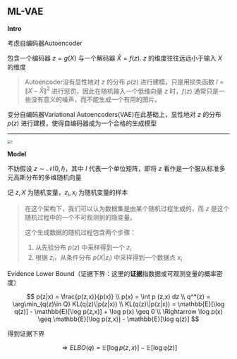## ML-VAE

**Intro**

考虑自编码器Autoencoder

包含一个编码器 $z = g(X)$ 与一个解码器 $\hat{X} = f(z)$. $z$ 的维度往往远远小于输入 $X$ 的维度

> Autoencoder没有显性地对 $z$ 的分布 $p(z)$ 进行建模，只是用损失函数 $l = \|X - \hat{X}\|^2$ 进行惩罚，因此在随机输入一个低维向量 $z$ 时，$f(z)$ 通常只是一些没有意义的噪声，而不能生成一个有用的图片。

变分自编码器Variational Autoencoders(VAE)在此基础上，显性地对 $z$ 的分布 $p(z)$ 进行建模，使得自编码器成为一个合格的生成模型

---

<img src="./VAE_requirement.jpg" alt="1" style="zoom:50%;" />

**Model**

不妨假设 $z\sim \mathcal{N}(0, I)$，其中 $I$ 代表一个单位矩阵，即将 $z$ 看作是一个服从标准多元高斯分布的多维随机向量

记 $z, X$ 为随机变量，$z_i,x_i$ 为随机变量的样本

> 在这个架构下，我们可以认为数据集是由某个随机过程生成的，而 $z$ 是这个随机过程中的一个不可观测到的隐变量。
>
> 这个生成数据的随机过程包含两个步骤：
> 
> 1. 从先验分布 $p(z)$ 中采样得到一个 $z_i$
> 2. 根据 $z_i$，从条件分布 $p(X|z_i)$ 中采样得到一个数据点 $x_i$

Evidence Lower Bound（证据下界：这里的**证据**指数据或可观测变量的概率密度）

$$
p(z|x) = \frac{p(z,x)}{p(x)}
\\
p(x) = \int p (z,x) dz
\\
q^*(z) = \arg\min_{q(z)\in Q} KL(q(z)\|p(z|x))
\\
KL(q(z)\|p(z|x)) = \mathbb{E}[\log q(z)] - \mathbb{E}[\log p(z,x)] + \log p(x) \geq 0
\\
\Rightarrow \log p(x) \geq \mathbb{E}[\log p(z,x)] - \mathbb{E}[\log q(z)]
$$

得到证据下界

$$
\Rightarrow ELBO(q) = \mathbb{E}[\log p(z,x)] - \mathbb{E}[\log q(z)]
$$

